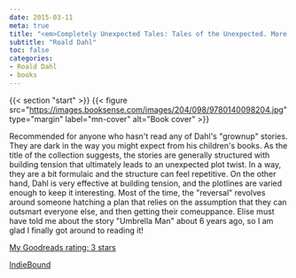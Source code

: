 ```yaml
---
date: 2015-03-11
meta: true
title: "<em>Completely Unexpected Tales: Tales of the Unexpected. More Tales of the Unexpected</em>"
subtitle: "Roald Dahl"
toc: false
categories:
- Roald Dahl
- books
---
```


{{< section "start" >}}
{{< figure src="https://images.booksense.com/images/204/098/9780140098204.jpg" type="margin" label="mn-cover" alt="Book cover" >}}

Recommended for anyone who hasn't read any of Dahl's "grownup" stories. They are dark in the way you might expect from his children's books. As the title of the collection suggests, the stories are generally structured with building tension that ultimately leads to an unexpected plot twist. In a way, they are a bit formulaic and the structure can feel repetitive. On the other hand, Dahl is very effective at building tension, and the plotlines are varied enough to keep it interesting. Most of the time, the "reversal" revolves around someone hatching a plan that relies on the assumption that they can outsmart everyone else, and then getting their comeuppance. Elise must have told me about the story "Umbrella Man" about 6 years ago, so I am glad I finally got around to reading it!

[My Goodreads rating: 3 stars](https://www.goodreads.com/review/show/1210801392)  

[IndieBound](https://www.indiebound.org/book/9780140098204)
